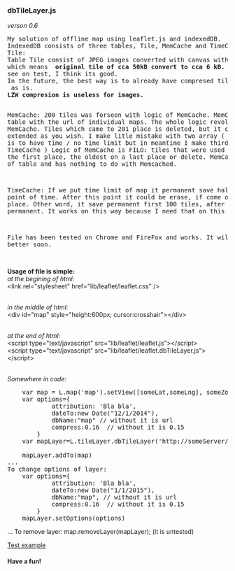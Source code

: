 <h3> dbTileLayer.js</h3> 
<em>verson 0.6</em> 
<pre>
My solution of offline map using leaflet.js and indexedDB. 
IndexedDB consists of three tables, Tile, MemCache and TimeCache. 
Tile:
Table Tile consist of JPEG images converted with canvas with compression of 0.15, 
which means <b> original tile of cca 50kB convert to cca 6 kB.</b> Quality of images you can
see on test, I think its good.
In the future, the best way is to already have compresed tiles on server and take it
 as is.
<b>LZW compresion is useless for images.</b>

MemCache:
200 tiles was forseen with logic of MemCache. MemCache is table with the url of individual 
maps. The whole logic revolves around MemCache. 
Tiles which came to 201 place is deleted, but it can be extended as you wish. I make litle 
mistake with two array ( first idea is to have time / no time limit but in meantime I make 
third table - TimeCache )
Logic of MemCache is FILO: tiles that were used last are on the first place, the oldest on a 
last place or delete. 
MemCache is name of table and has nothing to do with Memcached.

TimeCache:
If we put time limit of map it permanent save half to the point of time. After this point it 
could be erase, if come on last place. Other word, it save permanent first 100 tiles, after 
save but not permanent. It works on this way because I need that on this way. 

File has been tested on Chrome and FireFox and works. It will be better soon.
</pre>
<br><b>Usage of file is simple:</b>
<br><em>at the begining of html:</em>
<br>  \<link rel="stylesheet" href="lib/leaflet/leaflet.css" /\>

<br><em> in the middle of html:  </em>
<br> \<div id="map" style="height:600px; cursor:crosshair"\>\</div\>


<br><em> at the end of html:</em>
<br>  \<script type="text/javascript" src="lib/leaflet/leaflet.js"\>\</script\>
<br>  \<script type="text/javascript" src="lib/leaflet/leaflet.dbTileLayer.js"\>\</script\> 

<br><em>Somewhere in code: </em>
<pre>
	var map = L.map('map').setView([someLat,someLng], someZoom);
	var options={
			attribution: 'Bla bla',
			dateTo:new Date("12/1/2014"), 
			dbName:"map" // without it is url
			compress:0.16  // without it is 0.15
		}
	var mapLayer=L.tileLayer.dbTileLayer('http://someServer/tile/{z}/{y}/{x}', options);	
<br>	mapLayer.addTo(map)
...
To change options of layer:
	var options={
			attribution: 'Bla bla',
			dateTo:new Date("1/1/2015"), 
			dbName:"map", // without it is url
			compress:0.16  // without it is 0.15
		}
	mapLayer.setOptions(options)
</pre>
...
To remove layer:
map.removeLayer(mapLayer);
(it is untested)

<a href="http://plnkr.co/edit/3yk2ysbVGNtsgluPsVPQ?p=preview"  target="dbTileLayer">Test example</a>

<h4>Have a fun!</h4>
